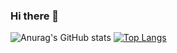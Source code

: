 ### Hi there 👋

![Anurag's GitHub stats](https://github-readme-stats.vercel.app/api?username=pkoprda&show_icons=true&theme=tokyonight)
[![Top Langs](https://github-readme-stats.vercel.app/api/top-langs/?username=pkoprda&layout=compact&theme=tokyonight&hide=r,tex,makefile&langs_count=8)](https://github.com/anuraghazra/github-readme-stats)

<!--
**pkoprda/pkoprda** is a ✨ _special_ ✨ repository because its `README.md` (this file) appears on your GitHub profile.

Here are some ideas to get you started:

- 🔭 I’m currently working on ...
- 🌱 I’m currently learning ...
- 👯 I’m looking to collaborate on ...
- 🤔 I’m looking for help with ...
- 💬 Ask me about ...
- 📫 How to reach me: ...
- 😄 Pronouns: ...
- ⚡ Fun fact: ...
-->
